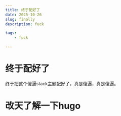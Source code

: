 ```yaml
---
title: 终于配好了
date: 2025-10-26
slug: finally
description: fuck

tags: 
    - fuck

---
```


# 终于配好了

终于把这个傻逼stack主题配好了，真是傻逼，真是傻逼。

# 改天了解一下hugo